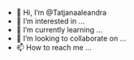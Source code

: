 - 👋 Hi, I’m @Tatjanaaleandra
- 👀 I’m interested in ...
- 🌱 I’m currently learning ...
- 💞️ I’m looking to collaborate on ...
- 📫 How to reach me ...

<!---
Tatjanaaleandra/Tatjanaaleandra is a ✨ special ✨ repository because its `README.md` (this file) appears on your GitHub profile.
You can click the Preview link to take a look at your changes.
--->
